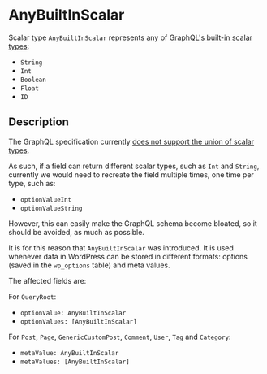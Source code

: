 # AnyBuiltInScalar

Scalar type `AnyBuiltInScalar` represents any of [GraphQL's built-in scalar types](https://spec.graphql.org/draft/#sec-Scalars.Built-in-Scalars):

- `String`
- `Int`
- `Boolean`
- `Float`
- `ID`

## Description

The GraphQL specification currently [does not support the union of scalar types](https://github.com/graphql/graphql-spec/issues/215).

As such, if a field can return different scalar types, such as `Int` and `String`, currently we would need to recreate the field multiple times, one time per type, such as:

- `optionValueInt`
- `optionValueString`

However, this can easily make the GraphQL schema become bloated, so it should be avoided, as much as possible.

It is for this reason that `AnyBuiltInScalar` was introduced. It is used whenever data in WordPress can be stored in different formats: options (saved in the `wp_options` table) and meta values.

The affected fields are:

For `QueryRoot`:

- `optionValue: AnyBuiltInScalar`
- `optionValues: [AnyBuiltInScalar]`

For `Post`, `Page`, `GenericCustomPost`, `Comment`, `User`, `Tag` and `Category`:

- `metaValue: AnyBuiltInScalar`
- `metaValues: [AnyBuiltInScalar]`
